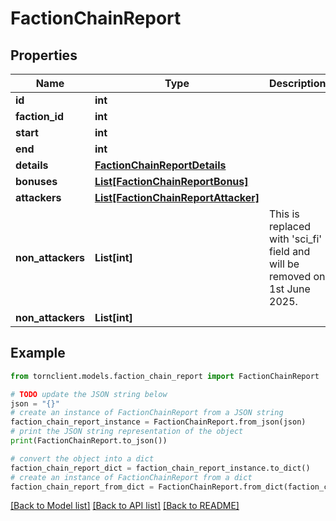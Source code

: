 # FactionChainReport


## Properties

Name | Type | Description | Notes
------------ | ------------- | ------------- | -------------
**id** | **int** |  | 
**faction_id** | **int** |  | 
**start** | **int** |  | 
**end** | **int** |  | 
**details** | [**FactionChainReportDetails**](FactionChainReportDetails.md) |  | 
**bonuses** | [**List[FactionChainReportBonus]**](FactionChainReportBonus.md) |  | 
**attackers** | [**List[FactionChainReportAttacker]**](FactionChainReportAttacker.md) |  | 
**non_attackers** | **List[int]** | This is replaced with &#39;sci_fi&#39; field and will be removed on 1st June 2025. | [optional] 
**non_attackers** | **List[int]** |  | 

## Example

```python
from tornclient.models.faction_chain_report import FactionChainReport

# TODO update the JSON string below
json = "{}"
# create an instance of FactionChainReport from a JSON string
faction_chain_report_instance = FactionChainReport.from_json(json)
# print the JSON string representation of the object
print(FactionChainReport.to_json())

# convert the object into a dict
faction_chain_report_dict = faction_chain_report_instance.to_dict()
# create an instance of FactionChainReport from a dict
faction_chain_report_from_dict = FactionChainReport.from_dict(faction_chain_report_dict)
```
[[Back to Model list]](../README.md#documentation-for-models) [[Back to API list]](../README.md#documentation-for-api-endpoints) [[Back to README]](../README.md)



